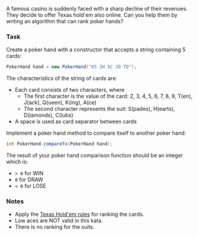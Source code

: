 A famous casino is suddenly faced with a sharp decline of their revenues. They decide to offer Texas hold'em also online. Can you help them by writing an algorithm that can rank poker hands?

### Task
Create a poker hand with a constructor that accepts a string containing 5 cards:

```java
PokerHand hand = new PokerHand("KS 2H 5C JD TD");
```

The characteristics of the string of cards are:

- Each card consists of two characters, where
    - The first character is the value of the card: 2, 3, 4, 5, 6, 7, 8, 9, T(en), J(ack), Q(ueen), K(ing), A(ce)
    - The second character represents the suit: S(pades), H(earts), D(iamonds), C(lubs)
- A space is used as card separator between cards

Implement a poker hand method to compare itself to another poker hand:

```java
int PokerHand.compareTo(PokerHand hand);
```

The result of your poker hand comparison function should be an integer which is:
- `> 0` for WIN
- `0` for DRAW
- `< 0` for LOSE

### Notes
- Apply the [Texas Hold'em rules](https://en.wikipedia.org/wiki/Texas_hold_%27em) for ranking the cards.
- Low aces are NOT valid in this kata.
- There is no ranking for the suits.
